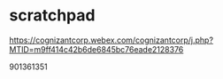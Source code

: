 # scratchpad

https://cognizantcorp.webex.com/cognizantcorp/j.php?MTID=m9ff414c42b6de6845bc76eade2128376 

901361351 
